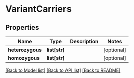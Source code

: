# VariantCarriers

## Properties
Name | Type | Description | Notes
------------ | ------------- | ------------- | -------------
**heterozygous** | **list[str]** |  | [optional] 
**homozygous** | **list[str]** |  | [optional] 

[[Back to Model list]](../README.md#documentation-for-models) [[Back to API list]](../README.md#documentation-for-api-endpoints) [[Back to README]](../README.md)


